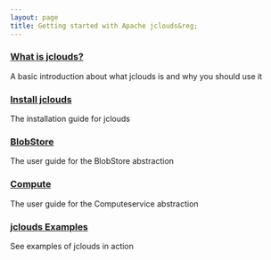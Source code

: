 ```yaml
---
layout: page
title: Getting started with Apache jclouds&reg;
---
```


### [What is jclouds?](/gettingstarted/what-is-jclouds/)

A basic introduction about what jclouds is and why you should use it

### [Install jclouds](/gettingstarted/installation-guide/)

The installation guide for jclouds

### [BlobStore](/gettingstarted/blobstore/)

The user guide for the BlobStore abstraction

### [Compute](/gettingstarted/compute/)

The user guide for the Computeservice abstraction

### [jclouds Examples](https://github.com/jclouds/jclouds-examples)

See examples of jclouds in action

